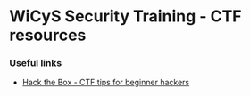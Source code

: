 # WiCyS Security Training - CTF resources 

### Useful links

* [Hack the Box - CTF tips for beginner hackers](https://www.hackthebox.com/blog/what-is-ctf#ctf_educational_resources)
